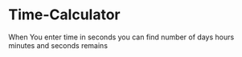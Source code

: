 # Time-Calculator
When You enter time in seconds you can find number of days hours minutes and seconds remains
